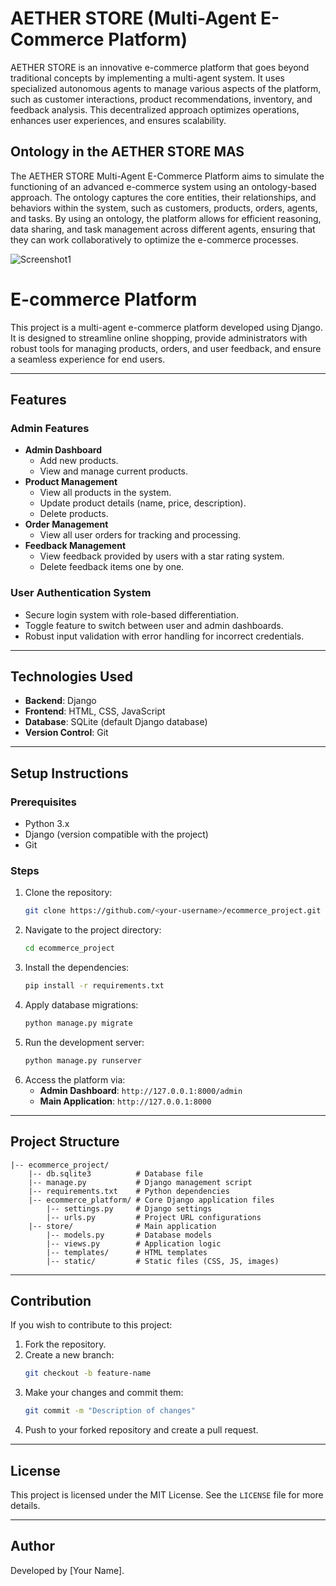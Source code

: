 
# AETHER STORE (Multi-Agent E-Commerce Platform)

AETHER STORE is an innovative e-commerce platform that goes beyond traditional concepts by implementing a multi-agent system. It uses specialized autonomous agents to manage various aspects of the platform, such as customer interactions, product recommendations, inventory, and feedback analysis. This decentralized approach optimizes operations, enhances user experiences, and ensures scalability.


## Ontology in the AETHER STORE MAS

The AETHER STORE Multi-Agent E-Commerce Platform aims to simulate the functioning of an advanced e-commerce system using an ontology-based approach. The ontology captures the core entities, their relationships, and behaviors within the system, such as customers, products, orders, agents, and tasks. By using an ontology, the platform allows for efficient reasoning, data sharing, and task management across different agents, ensuring that they can work collaboratively to optimize the e-commerce processes. 

![Screenshot1](https://github.com/user-attachments/assets/7b5a0f2a-9afc-4272-b100-d5127169cd8f)

# E-commerce Platform

This project is a multi-agent e-commerce platform developed using Django. It is designed to streamline online shopping, provide administrators with robust tools for managing products, orders, and user feedback, and ensure a seamless experience for end users.

---

## Features

### Admin Features
- **Admin Dashboard**
  - Add new products.
  - View and manage current products.
- **Product Management**
  - View all products in the system.
  - Update product details (name, price, description).
  - Delete products.
- **Order Management**
  - View all user orders for tracking and processing.
- **Feedback Management**
  - View feedback provided by users with a star rating system.
  - Delete feedback items one by one.

### User Authentication System
- Secure login system with role-based differentiation.
- Toggle feature to switch between user and admin dashboards.
- Robust input validation with error handling for incorrect credentials.

---

## Technologies Used
- **Backend**: Django
- **Frontend**: HTML, CSS, JavaScript
- **Database**: SQLite (default Django database)
- **Version Control**: Git

---

## Setup Instructions

### Prerequisites
- Python 3.x
- Django (version compatible with the project)
- Git

### Steps
1. Clone the repository:
   ```bash
   git clone https://github.com/<your-username>/ecommerce_project.git
   ```
2. Navigate to the project directory:
   ```bash
   cd ecommerce_project
   ```
3. Install the dependencies:
   ```bash
   pip install -r requirements.txt
   ```
4. Apply database migrations:
   ```bash
   python manage.py migrate
   ```
5. Run the development server:
   ```bash
   python manage.py runserver
   ```
6. Access the platform via:
   - **Admin Dashboard**: `http://127.0.0.1:8000/admin`
   - **Main Application**: `http://127.0.0.1:8000`

---

## Project Structure

```plaintext
|-- ecommerce_project/
    |-- db.sqlite3          # Database file
    |-- manage.py           # Django management script
    |-- requirements.txt    # Python dependencies
    |-- ecommerce_platform/ # Core Django application files
        |-- settings.py     # Django settings
        |-- urls.py         # Project URL configurations
    |-- store/              # Main application
        |-- models.py       # Database models
        |-- views.py        # Application logic
        |-- templates/      # HTML templates
        |-- static/         # Static files (CSS, JS, images)
```

---

## Contribution

If you wish to contribute to this project:
1. Fork the repository.
2. Create a new branch:
   ```bash
   git checkout -b feature-name
   ```
3. Make your changes and commit them:
   ```bash
   git commit -m "Description of changes"
   ```
4. Push to your forked repository and create a pull request.

---

## License

This project is licensed under the MIT License. See the `LICENSE` file for more details.

---

## Author

Developed by [Your Name].

